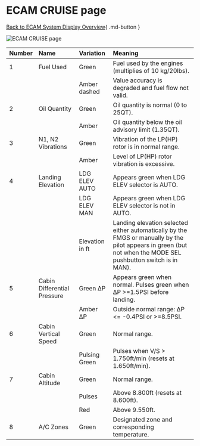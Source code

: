 # ECAM CRUISE page

[Back to ECAM System Display Overview](index.md){ .md-button }

![ECAM CRUISE page](../../../assets/a32nx-briefing/ecam/cruise.png "ECAM CRUISE page")

| Number | Name                        | Variation       | Meaning                                                                                                                                                        |
|:-------|:----------------------------|:----------------|:---------------------------------------------------------------------------------------------------------------------------------------------------------------|
| 1      | Fuel Used                   | Green           | Fuel used by the engines (multiplies of 10 kg/20lbs).                                                                                                          |
|        |                             | Amber dashed    | Value accuracy is degraded and fuel flow not valid.                                                                                                            |
| 2      | Oil Quantity                | Green           | Oil quantity is normal (0 to 25QT).                                                                                                                            |
|        |                             | Amber           | Oil quantity below the oil advisory limit (1.35QT).                                                                                                            |
| 3      | N1, N2 Vibrations           | Green           | Vibration of the LP(HP) rotor is in normal range.                                                                                                              |
|        |                             | Amber           | Level of LP(HP) rotor vibration is excessive.                                                                                                                  |
| 4      | Landing Elevation           | LDG ELEV AUTO   | Appears green when LDG ELEV selector is AUTO.                                                                                                                  |
|        |                             | LDG ELEV MAN    | Appears green when LDG ELEV selector is not in AUTO.                                                                                                           |
|        |                             | Elevation in ft | Landing elevation selected either automatically by the FMGS or manually by the pilot appears in green (but not when the MODE SEL pushbutton switch is in MAN). |
| 5      | Cabin Differential Pressure | Green &#8710;P  | Appears green when normal. Pulses green when &#8710;P >=1.5PSI before landing.                                                                                 |
|        |                             | Amber &#8710;P  | Outside normal range: &#8710;P <= -0.4PSI or >=8.5PSI.                                                                                                         |
| 6      | Cabin Vertical Speed        | Green           | Normal range.                                                                                                                                                  |
|        |                             | Pulsing Green   | Pulses when V/S > 1.750ft/min (resets at 1.650ft/min).                                                                                                         |
| 7      | Cabin Altitude              | Green           | Normal range.                                                                                                                                                  |
|        |                             | Pulses          | Above 8.800ft (resets at 8.600ft).                                                                                                                             |
|        |                             | Red             | Above 9.550ft.                                                                                                                                                 |
| 8      | A/C Zones                   | Green           | Designated zone and corresponding temperature.                                                                                                                 |


